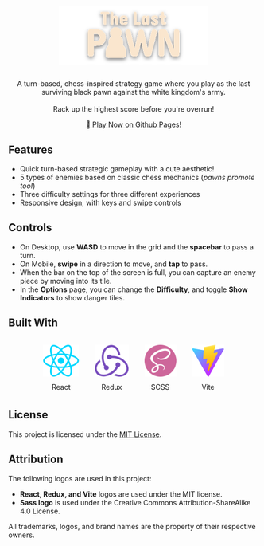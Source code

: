 <div style="
  width: 100%; 
  height: calc(100vw / 195 * 98 / 6);
  background: url('public/readme/teeth-banner.png') repeat-x;
  background-size: 20% 100%;
  transform: scaleY(-1);
  margin-bottom: 3rem;
">
</div>
<div style="display: flex; flex-direction: column; justify-content: center; align-items: center;">
  <img src="public/readme/logo.svg" alt="The Last Pawn Logo" style="width: clamp(300px, 50%, 500px); margin-bottom: 1rem;">
  <h1 style="display: none;">Pawn's Last Stand</h1>
  <p style="text-align: center;">A turn-based, chess-inspired strategy game where you play as the last surviving black pawn against the white kingdom's army.<br><br>Rack up the highest score before you're overrun!</p>
  <a style="text-align: center" href="https://gabrieledradan.github.io/the-last-pawn/">🔗 Play Now on Github Pages!</a>

  <!-- <br> -->
  <!-- <hr style="width: 100%;"> -->
  <!-- <h2 style="width: 100%; text-align: center; border: none;">Built With</h2>
  <div style="display: flex; flex-wrap: wrap; justify-content: center; align-items: center; gap: 4rem 1rem;">
    <div style="display: flex; flex-direction: column; height: 3rem">
      <img src="https://raw.githubusercontent.com/GabrielEdradan/the-last-pawn/refs/heads/main/public/readme/react.svg" alt="Redux Logo" style="height: 100%;"/>
      <p style="text-align: center; margin-top: 0.75rem;">React</p>
    </div>
    <div style="display: flex; flex-direction: column; height: 3rem">
      <img src="https://raw.githubusercontent.com/reduxjs/redux/master/logo/logo.png" alt="Redux Logo" style="height: 100%;"/>
      <p style="text-align: center; margin-top: 0.75rem;">Redux</p>
    </div>
    <div style="display: flex; flex-direction: column; height: 3rem">
      <img src="https://raw.githubusercontent.com/GabrielEdradan/the-last-pawn/refs/heads/main/public/readme/sass-logo.png" alt="Redux Logo" style="height: 100%;"/>
      <p style="text-align: center; margin-top: 0.75rem;">SCSS</p>
    </div>
    <div style="display: flex; flex-direction: column; height: 3rem">
      <img src="https://raw.githubusercontent.com/GabrielEdradan/the-last-pawn/refs/heads/main/public/readme/vite.svg" alt="Redux Logo" style="height: 100%;"/>
      <p style="text-align: center; margin-top: 0.75rem;">Vite</p>
    </div> -->
  <!-- </div> -->

</div>

<h2><b>Features</b></h2>

- Quick turn-based strategic gameplay with a cute aesthetic!
- 5 types of enemies based on classic chess mechanics (<i>pawns promote too!</i>)
- Three difficulty settings for three different experiences
- Responsive design, with keys and swipe controls

<h2><b>Controls</b></h2>

- On Desktop, use <b>WASD</b> to move in the grid and the <b>spacebar</b> to pass a turn.
- On Mobile, <b>swipe</b> in a direction to move, and <b>tap</b> to pass.
- When the bar on the top of the screen is full, you can capture an enemy piece by moving into its tile.
- In the <b>Options</b> page, you can change the <b>Difficulty</b>, and toggle <b>Show Indicators</b> to show danger tiles.

<h2><b>Built With</b></h2>
<div style="display: flex; flex-wrap: wrap; justify-content: center; align-items: center; gap: 4rem 2rem; margin-block: 2rem 4rem;">
  <div style="display: flex; flex-direction: column; height: 4rem">
    <img src="public/readme/react.svg" alt="React Logo" style="height: 100%;"/>
    <p style="text-align: center; margin-top: 0.75rem;">React</p>
  </div>
  <div style="display: flex; flex-direction: column; height: 4rem">
    <img src="public/readme/redux.svg" alt="Redux Logo" style="height: 100%;"/>
    <p style="text-align: center; margin-top: 0.75rem;">Redux</p>
  </div>
  <div style="display: flex; flex-direction: column; height: 4rem">
    <img src="public/readme/sass.png" alt="SASS Logo" style="height: 100%;"/>
    <p style="text-align: center; margin-top: 0.75rem;">SCSS</p>
  </div>
  <div style="display: flex; flex-direction: column; height: 4rem">
    <img src="public/readme/vite.svg" alt="Vite Logo" style="height: 100%;"/>
    <p style="text-align: center; margin-top: 0.75rem;">Vite</p>
  </div>
</div>

<h2><b>License</b></h2>
<p>This project is licensed under the <a href="LICENSE">MIT License</a>.</p>

<h2><b>Attribution</b></h2>
<p>The following logos are used in this project:</p>
<ul>
  <li><b>React, Redux, and Vite</b> logos are used under the MIT license.</li>
  <li><b>Sass logo</b> is used under the Creative Commons Attribution-ShareAlike 4.0 License.</li>
</ul>
<p>All trademarks, logos, and brand names are the property of their respective owners.</p>

<div style="
  width: 100%; 
  height: calc(100vw / 195 * 98 / 6);
  background: url('public/readme/teeth-banner.png') repeat-x;
  background-size: 20% 100%;
  margin-top: 5rem;
"></div>
